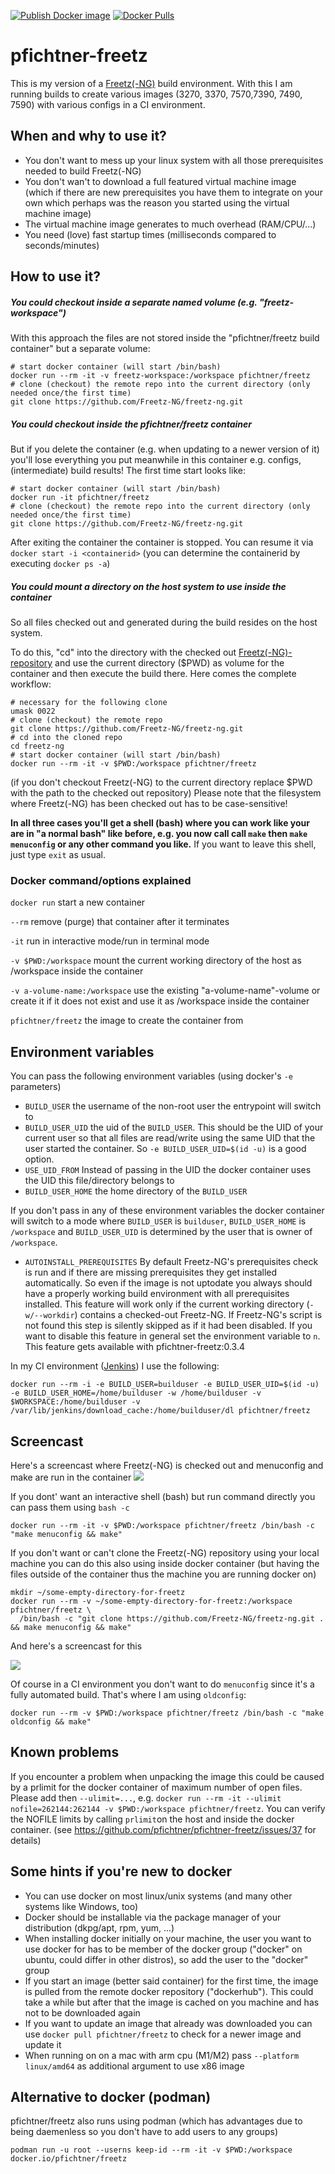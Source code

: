 [![Publish Docker image](https://github.com/pfichtner/pfichtner-freetz/actions/workflows/docker-publish.yml/badge.svg)](https://github.com/pfichtner/pfichtner-freetz/actions/workflows/docker-publish.yml)
[![Docker Pulls](https://img.shields.io/docker/pulls/pfichtner/freetz.svg?maxAge=604800)](https://hub.docker.com/r/pfichtner/freetz/)

# pfichtner-freetz
This is my version of a [Freetz(-NG)](https://github.com/Freetz-NG/freetz-ng) build environment. With this I am running builds to create various images (3270, 3370, 7570,7390, 7490, 7590) with various configs in a CI environment. 

## When and why to use it? 
- You don't want to mess up your linux system with all those prerequisites needed to build Freetz(-NG)
- You don't wan't to download a full featured virtual machine image (which if there are new prerequisites you have them to integrate on your own which perhaps was the reason you started using the virtual machine image)
- The virtual machine image generates to much overhead (RAM/CPU/...)
- You need (love) fast startup times (milliseconds compared to seconds/minutes)

## How to use it? 
##### You could checkout inside a separate named volume (e.g. "freetz-workspace")
With this approach the files are not stored inside the "pfichtner/freetz build container" but a separate volume: 
```
# start docker container (will start /bin/bash)
docker run --rm -it -v freetz-workspace:/workspace pfichtner/freetz
# clone (checkout) the remote repo into the current directory (only needed once/the first time)
git clone https://github.com/Freetz-NG/freetz-ng.git
```

##### You could checkout inside the pfichtner/freetz container 
But if you delete the container (e.g. when updating to a newer version of it) you'll lose everything you put meanwhile in this container e.g. configs, (intermediate) build results! 
The first time start looks like: 
```
# start docker container (will start /bin/bash)
docker run -it pfichtner/freetz
# clone (checkout) the remote repo into the current directory (only needed once/the first time)
git clone https://github.com/Freetz-NG/freetz-ng.git
```

After exiting the container the container is stopped. You can resume it via ```docker start -i <containerid>``` (you can determine the containerid by executing ```docker ps -a```)

##### You could mount a directory on the host system to use inside the container
So all files checked out and generated during the build resides on the host system. 

To do this, "cd" into the directory with the checked out [Freetz(-NG)-repository](https://github.com/Freetz-NG/freetz-ng) and use the current directory ($PWD) as volume for the container and then execute the build there. Here comes the complete workflow:  
```
# necessary for the following clone
umask 0022
# clone (checkout) the remote repo
git clone https://github.com/Freetz-NG/freetz-ng.git
# cd into the cloned repo
cd freetz-ng
# start docker container (will start /bin/bash)
docker run --rm -it -v $PWD:/workspace pfichtner/freetz
```
(if you don't checkout Freetz(-NG) to the current directory replace $PWD with the path to the checked out repository)
Please note that the filesystem where Freetz(-NG) has been checked out has to be case-sensitive! 

**In all three cases you'll get a shell (bash) where you can work like your are in "a normal bash" like before, e.g. you now call call `make` then `make menuconfig` or any other command you like.** If you want to leave this shell, just type `exit` as usual. 


### Docker command/options explained
```docker run``` start a new container

```--rm``` remove (purge) that container after it terminates

```-it``` run in interactive mode/run in terminal mode

```-v $PWD:/workspace``` mount the current working directory of the host as /workspace inside the container

```-v a-volume-name:/workspace``` use the existing "a-volume-name"-volume or create it if it does not exist and use it as /workspace inside the container

```pfichtner/freetz``` the image to create the container from

## Environment variables
You can pass the following environment variables (using docker's ```-e``` parameters)
- ```BUILD_USER```  the username of the non-root user the entrypoint will switch to
- ```BUILD_USER_UID``` the uid of the ```BUILD_USER```. This should be the UID of your current user so that all files are read/write using the same UID that the user started the container. So ```-e BUILD_USER_UID=$(id -u)``` is a good option. 
- ```USE_UID_FROM``` Instead of passing in the UID the docker container uses the UID this file/directory belongs to
- ```BUILD_USER_HOME``` the home directory of the ```BUILD_USER```

If you don't pass in any of these environment variables the docker container will switch to a mode where ```BUILD_USER``` is ```builduser```, ```BUILD_USER_HOME``` is ```/workspace``` and ```BUILD_USER_UID``` is determined by the user that is owner of ```/workspace```. 

- ```AUTOINSTALL_PREREQUISITES``` By default Freetz-NG's prerequisites check is run and if there are missing prerequisites they get installed automatically. So even if the image is not uptodate you always should have a properly working build environment with all prerequisites installed. This feature will work only if the current working directory (```-w/--workdir```) contains a checked-out Freetz-NG. If Freetz-NG's script is not found this step is silently skipped as if it had been disabled. If you want to disable this feature in general set the environment variable to ```n```. 
This feature gets available with pfichtner-freetz:0.3.4

In my CI environment ([Jenkins](https://www.jenkins.io/)) I use the following: 

```docker run --rm -i -e BUILD_USER=builduser -e BUILD_USER_UID=$(id -u) -e BUILD_USER_HOME=/home/builduser -w /home/builduser -v $WORKSPACE:/home/builduser -v /var/lib/jenkins/download_cache:/home/builduser/dl pfichtner/freetz```

## Screencast
Here's a screencast where Freetz(-NG) is checked out and menuconfig and make are run in the container
<a href="http://pfichtner.github.io/pfichtner-freetz/checkout-on-host"><img src="https://pfichtner.github.io/pfichtner-freetz/asciinema-poster.png" /></a>

If you dont' want an interactive shell (bash) but run command directly you can pass them using `bash -c`
```
docker run --rm -it -v $PWD:/workspace pfichtner/freetz /bin/bash -c "make menuconfig && make"
```

If you don't want or can't clone the Freetz(-NG) repository using your local machine you can do this also using inside docker container (but having the files outside of the container thus the machine you are running docker on)
```
mkdir ~/some-empty-directory-for-freetz
docker run --rm -v ~/some-empty-directory-for-freetz:/workspace pfichtner/freetz \
  /bin/bash -c "git clone https://github.com/Freetz-NG/freetz-ng.git . && make menuconfig && make"
```
And here's a screencast for this

<a href="http://pfichtner.github.io/pfichtner-freetz/checkout-in-container"><img src="https://pfichtner.github.io/pfichtner-freetz/asciinema-poster.png" /></a>

Of course in a CI environment you don't want to do ```menuconfig``` since it's a fully automated build. That's where I am using ```oldconfig```: 
```
docker run --rm -v $PWD:/workspace pfichtner/freetz /bin/bash -c "make oldconfig && make"
```

## Known problems
If you encounter a problem when unpacking the image this could be caused by a prlimit for the docker container of maximum number of open files. Please add then ```--ulimit=...```, e.g. ```docker run --rm -it --ulimit nofile=262144:262144 -v $PWD:/workspace pfichtner/freetz```. You can verify the NOFILE limits by calling ```prlimit```on the host and inside the docker container. (see https://github.com/pfichtner/pfichtner-freetz/issues/37 for details)

## Some hints if you're new to docker
- You can use docker on most linux/unix systems (and many other systems like Windows, too)
- Docker should be installable via the package manager of your distribution (dkpg/apt, rpm, yum, ...)
- When installing docker initially on your machine, the user you want to use docker for has to be member of the docker group ("docker" on ubuntu, could differ in other distros), so add the user to the "docker" group
- If you start an image (better said container) for the first time, the image is pulled from the remote docker repository ("dockerhub"). This could take a while but after that the image is cached on you machine and has not to be downloaded again
- If you want to update an image that already was downloaded you can use `docker pull pfichtner/freetz` to check for a newer image and update it
- When running on on a mac with arm cpu (M1/M2) pass ```--platform linux/amd64``` as additional argument to use x86 image

## Alternative to docker (podman)
pfichtner/freetz also runs using podman (which has advantages due to being daemenless so you don't have to add users to any groups)
```
podman run -u root --userns keep-id --rm -it -v $PWD:/workspace docker.io/pfichtner/freetz
```

